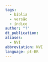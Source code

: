 ```yaml
---
tags:
  - bíblia
  - versão
  - índice
author: "?"
dt_publication: 
aliases:
  - NVI
abbreviation: NVI
language: pt-BR
---
```


